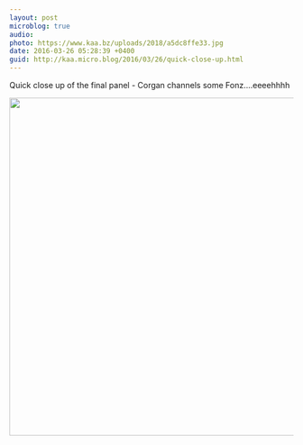 ```yaml
---
layout: post
microblog: true
audio: 
photo: https://www.kaa.bz/uploads/2018/a5dc8ffe33.jpg
date: 2016-03-26 05:28:39 +0400
guid: http://kaa.micro.blog/2016/03/26/quick-close-up.html
---
```

Quick close up of the final panel - Corgan channels some Fonz....eeeehhhh

<img src="https://www.kaa.bz/uploads/2018/a5dc8ffe33.jpg" width="600" height="600" />
